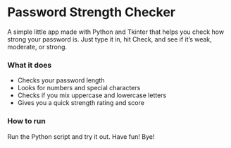 # Password Strength Checker
A simple little app made with Python and Tkinter that helps you check how strong your password is. Just type it in, hit Check, and see if it’s weak, moderate, or strong.

### What it does
- Checks your password length
- Looks for numbers and special characters
- Checks if you mix uppercase and lowercase letters
- Gives you a quick strength rating and score

### How to run
Run the Python script and try it out. Have fun! Bye!
